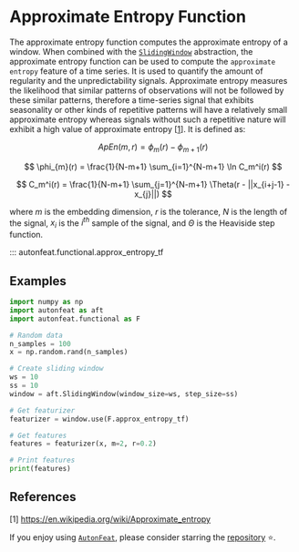 <!-- 
Author(s): Dhruv Srikanth
Email(s): dsrikant (at) andrew (dot) cmu (dot) edu
Acknowledgements:
Copyright (c) 2023 Carnegie Mellon University, Auton Lab
This code is subject to the license terms contained in the code repo.
-->

# Approximate Entropy Function

The approximate entropy function computes the approximate entropy of a window. When combined with the [`SlidingWindow`](../core/fixed_window.md) abstraction, the approximate entropy function can be used to compute the `approximate entropy` feature of a time series. It is used to quantify the amount of regularity and the unpredictability signals. Approximate entropy measures the likelihood that similar patterns of observations will not be followed by these similar patterns, therefore a time-series signal that exhibits seasonality or other kinds of repetitive patterns will have a relatively small approximate entropy whereas signals without such a repetitive nature will exhibit a high value of approximate entropy [[1](https://en.wikipedia.org/wiki/Approximate_entropy)]. It is defined as:

$$
ApEn(m, r) = \phi_{m}(r) - \phi_{m+1}(r)
$$

$$
\phi_{m}(r) = \frac{1}{N-m+1} \sum_{i=1}^{N-m+1} \ln C_m^i(r)
$$

$$
C_m^i(r) = \frac{1}{N-m+1} \sum_{j=1}^{N-m+1} \Theta(r - ||x_{i+j-1} - x_{j}||)
$$

where $m$ is the embedding dimension, $r$ is the tolerance, $N$ is the length of the signal, $x_i$ is the $i^{th}$ sample of the signal, and $\Theta$ is the Heaviside step function.

::: autonfeat.functional.approx_entropy_tf
      

## Examples

```python
import numpy as np
import autonfeat as aft
import autonfeat.functional as F

# Random data
n_samples = 100
x = np.random.rand(n_samples)

# Create sliding window
ws = 10
ss = 10
window = aft.SlidingWindow(window_size=ws, step_size=ss)

# Get featurizer
featurizer = window.use(F.approx_entropy_tf)

# Get features
features = featurizer(x, m=2, r=0.2)

# Print features
print(features)
```

## References

[1] https://en.wikipedia.org/wiki/Approximate_entropy

If you enjoy using [`AutonFeat`](../../index.md), please consider starring the [repository](https://github.com/autonlab/AutonFeat) ⭐️.